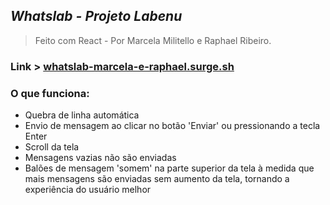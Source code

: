 ## *Whatslab - Projeto Labenu*
> Feito com React - Por Marcela Militello e Raphael Ribeiro.
### Link > [whatslab-marcela-e-raphael.surge.sh](http://whatslab-marcela-e-raphael.surge.sh/)
### O que funciona: 
- Quebra de linha automática
- Envio de mensagem ao clicar no botão 'Enviar' ou pressionando a tecla Enter
- Scroll da tela
- Mensagens vazias não são enviadas
- Balões de mensagem 'somem' na parte superior da tela à medida que mais mensagens são enviadas sem aumento da tela, tornando a experiência do usuário melhor

